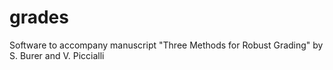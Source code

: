 # grades
Software to accompany manuscript "Three Methods for Robust Grading" by S. Burer and V. Piccialli
